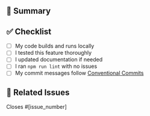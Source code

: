 ## 📌 Summary

<!-- Brief description of what this PR does -->

## ✅ Checklist

- [ ] My code builds and runs locally
- [ ] I tested this feature thoroughly
- [ ] I updated documentation if needed
- [ ] I ran `npm run lint` with no issues
- [ ] My commit messages follow [Conventional Commits](https://www.conventionalcommits.org/en/v1.0.0/)

## 🔗 Related Issues

Closes #[issue_number]
